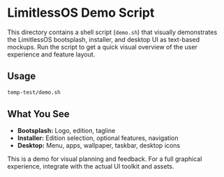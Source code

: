 # LimitlessOS Demo Script

This directory contains a shell script (`demo.sh`) that visually demonstrates the LimitlessOS bootsplash, installer, and desktop UI as text-based mockups. Run the script to get a quick visual overview of the user experience and feature layout.

## Usage

```sh
temp-test/demo.sh
```

## What You See
- **Bootsplash:** Logo, edition, tagline
- **Installer:** Edition selection, optional features, navigation
- **Desktop:** Menu, apps, wallpaper, taskbar, desktop icons

This is a demo for visual planning and feedback. For a full graphical experience, integrate with the actual UI toolkit and assets.

